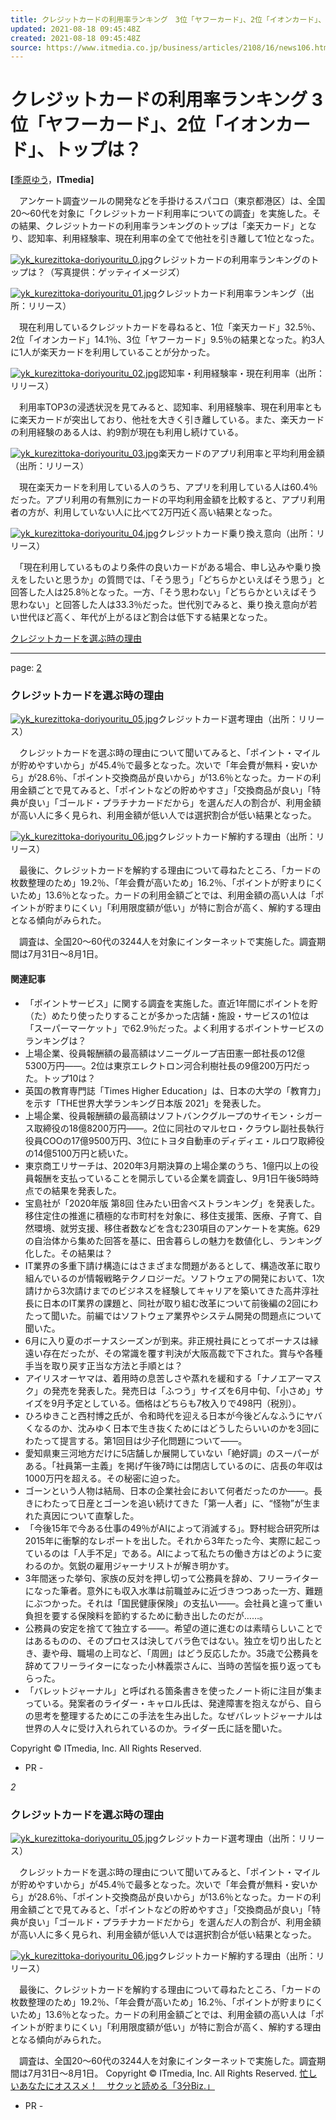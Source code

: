 ```yaml
---
title: クレジットカードの利用率ランキング　3位「ヤフーカード」、2位「イオンカード」、トップは？（1/2 ページ） - ITmedia ビジネスオンライン
updated: 2021-08-18 09:45:48Z
created: 2021-08-18 09:45:48Z
source: https://www.itmedia.co.jp/business/articles/2108/16/news106.html
---
```


# クレジットカードの利用率ランキング 3位「ヤフーカード」、2位「イオンカード」、トップは？

**[**[季原ゆう](https://www.itmedia.co.jp/author/232585/)，**ITmedia]**

　アンケート調査ツールの開発などを手掛けるスパコロ（東京都港区）は、全国20～60代を対象に「クレジットカード利用率についての調査」を実施した。その結果、クレジットカードの利用率ランキングのトップは「楽天カード」となり、認知率、利用経験率、現在利用率の全てで他社を引き離して1位となった。

[![yk_kurezittoka-doriyouritu_0.jpg](../_resources/yk_kurezittoka-doriyouritu_0.jpg)](https://image.itmedia.co.jp/l/im/business/articles/2108/16/l_yk_kurezittoka-doriyouritu_0.jpg)クレジットカードの利用率ランキングのトップは？（写真提供：ゲッティイメージズ）

[![yk_kurezittoka-doriyouritu_01.jpg](../_resources/yk_kurezittoka-doriyouritu_01.jpg)](https://image.itmedia.co.jp/l/im/business/articles/2108/16/l_yk_kurezittoka-doriyouritu_01.jpg)クレジットカード利用率ランキング（出所：リリース）

　現在利用しているクレジットカードを尋ねると、1位「楽天カード」32.5％、2位「イオンカード」14.1％、3位「ヤフーカード」9.5％の結果となった。約3人に1人が楽天カードを利用していることが分かった。

[![yk_kurezittoka-doriyouritu_02.jpg](../_resources/yk_kurezittoka-doriyouritu_02.jpg)](https://image.itmedia.co.jp/l/im/business/articles/2108/16/l_yk_kurezittoka-doriyouritu_02.jpg)認知率・利用経験率・現在利用率（出所：リリース）

　利用率TOP3の浸透状況を見てみると、認知率、利用経験率、現在利用率ともに楽天カードが突出しており、他社を大きく引き離している。また、楽天カードの利用経験のある人は、約9割が現在も利用し続けている。

[![yk_kurezittoka-doriyouritu_03.jpg](../_resources/yk_kurezittoka-doriyouritu_03.jpg)](https://image.itmedia.co.jp/l/im/business/articles/2108/16/l_yk_kurezittoka-doriyouritu_03.jpg)楽天カードのアプリ利用率と平均利用金額（出所：リリース）

　現在楽天カードを利用している人のうち、アプリを利用している人は60.4％だった。アプリ利用の有無別にカードの平均利用金額を比較すると、アプリ利用者の方が、利用していない人に比べて2万円近く高い結果となった。

[![yk_kurezittoka-doriyouritu_04.jpg](../_resources/yk_kurezittoka-doriyouritu_04.jpg)](https://image.itmedia.co.jp/l/im/business/articles/2108/16/l_yk_kurezittoka-doriyouritu_04.jpg)クレジットカード乗り換え意向（出所：リリース）

　「現在利用しているものより条件の良いカードがある場合、申し込みや乗り換えをしたいと思うか」の質問では、「そう思う」「どちらかといえばそう思う」と回答した人は25.8％となった。一方、「そう思わない」「どちらかといえばそう思わない」と回答した人は33.3％だった。世代別でみると、乗り換え意向が若い世代ほど高く、年代が上がるほど割合は低下する結果となった。

[クレジットカードを選ぶ時の理由](https://www.itmedia.co.jp/business/articles/2108/16/news106_2.html)

* * *

page: [2](https://www.itmedia.co.jp/business/articles/2108/16/news106_2.html)

### クレジットカードを選ぶ時の理由

[![yk_kurezittoka-doriyouritu_05.jpg](../_resources/yk_kurezittoka-doriyouritu_05.jpg)](https://image.itmedia.co.jp/l/im/business/articles/2108/16/l_yk_kurezittoka-doriyouritu_05.jpg)クレジットカード選考理由（出所：リリース）

　クレジットカードを選ぶ時の理由について聞いてみると、「ポイント・マイルが貯めやすいから」が45.4％で最多となった。次いで「年会費が無料・安いから」が28.6％、「ポイント交換商品が良いから」が13.6％となった。カードの利用金額ごとで見てみると、「ポイントなどの貯めやすさ」「交換商品が良い」「特典が良い」「ゴールド・プラチナカードだから」を選んだ人の割合が、利用金額が高い人に多く見られ、利用金額が低い人では選択割合が低い結果となった。

[![yk_kurezittoka-doriyouritu_06.jpg](../_resources/yk_kurezittoka-doriyouritu_06.jpg)](https://image.itmedia.co.jp/l/im/business/articles/2108/16/l_yk_kurezittoka-doriyouritu_06.jpg)クレジットカード解約する理由（出所：リリース）

　最後に、クレジットカードを解約する理由について尋ねたところ、「カードの枚数整理のため」19.2％、「年会費が高いため」16.2％、「ポイントが貯まりにくいため」13.6％となった。カードの利用金額ごとでは、利用金額の高い人は「ポイントが貯まりにくい」「利用限度額が低い」が特に割合が高く、解約する理由となる傾向がみられた。

　調査は、全国20～60代の3244人を対象にインターネットで実施した。調査期間は7月31日～8月1日。

#### 関連記事

- 「ポイントサービス」に関する調査を実施した。直近1年間にポイントを貯（た）めたり使ったりすることが多かった店舗・施設・サービスの1位は「スーパーマーケット」で62.9％だった。よく利用するポイントサービスのランキングは？
- 上場企業、役員報酬額の最高額はソニーグループ吉田憲一郎社長の12億5300万円――。2位は東京エレクトロン河合利樹社長の9億200万円だった。トップ10は？
- 英国の教育専門誌「Times Higher Education」は、日本の大学の「教育力」を示す「THE世界大学ランキング日本版 2021」を発表した。
- 上場企業、役員報酬額の最高額はソフトバンクグループのサイモン・シガース取締役の18億8200万円――。2位に同社のマルセロ・クラウレ副社長執行役員COOの17億9500万円、3位にトヨタ自動車のディディエ・ルロワ取締役の14億5100万円と続いた。
- 東京商工リサーチは、2020年3月期決算の上場企業のうち、1億円以上の役員報酬を支払っていることを開示している企業を調査し、9月1日午後5時時点での結果を発表した。
- 宝島社が「2020年版 第8回 住みたい田舎ベストランキング」を発表した。移住定住の推進に積極的な市町村を対象に、移住支援策、医療、子育て、自然環境、就労支援、移住者数などを含む230項目のアンケートを実施。629の自治体から集めた回答を基に、田舎暮らしの魅力を数値化し、ランキング化した。その結果は？
- IT業界の多重下請け構造にはさまざまな問題があるとして、構造改革に取り組んでいるのが情報戦略テクノロジーだ。ソフトウェアの開発において、1次請けから3次請けまでのビジネスを経験してキャリアを築いてきた高井淳社長に日本のIT業界の課題と、同社が取り組む改革について前後編の2回にわたって聞いた。前編ではソフトウェア業界やシステム開発の問題点について聞いた。
- 6月に入り夏のボーナスシーズンが到来。非正規社員にとってボーナスは縁遠い存在だったが、その常識を覆す判決が大阪高裁で下された。賞与や各種手当を取り戻す正当な方法と手順とは？
- アイリスオーヤマは、着用時の息苦しさや蒸れを緩和する「ナノエアーマスク」の発売を発表した。発売日は「ふつう」サイズを6月中旬、「小さめ」サイズを9月予定としている。価格はどちらも7枚入りで498円（税別）。
- ひろゆきこと西村博之氏が、令和時代を迎える日本が今後どんなふうにヤバくなるのか、沈みゆく日本で生き抜くためにはどうしたらいいのかを3回にわたって提言する。第1回目は少子化問題について――。
- 愛知県東三河地方だけに5店舗しか展開していない「絶好調」のスーパーがある。「社員第一主義」を掲げ午後7時には閉店しているのに、店長の年収は1000万円を超える。その秘密に迫った。
- ゴーンという人物は結局、日本の企業社会において何者だったのか――。長きにわたって日産とゴーンを追い続けてきた「第一人者」に、“怪物”が生まれた真因について直撃した。
- 「今後15年で今ある仕事の49％がAIによって消滅する」。野村総合研究所は2015年に衝撃的なレポートを出した。それから3年たった今、実際に起こっているのは「人手不足」である。AIによって私たちの働き方はどのように変わるのか。気鋭の雇用ジャーナリストが解き明かす。
- 3年間迷った挙句、家族の反対を押し切って公務員を辞め、フリーライターになった筆者。意外にも収入水準は前職並みに近づきつつあった一方、難題にぶつかった。それは「国民健康保険」の支払い――。会社員と違って重い負担を要する保険料を節約するために動き出したのだが……。
- 公務員の安定を捨てて独立する――。希望の道に進むのは素晴らしいことではあるものの、そのプロセスは決してバラ色ではない。独立を切り出したとき、妻や母、職場の上司など、「周囲」はどう反応したか。35歳で公務員を辞めてフリーライターになった小林義崇さんに、当時の苦悩を振り返ってもらった。
- 「バレットジャーナル」と呼ばれる箇条書きを使ったノート術に注目が集まっている。発案者のライダー・キャロル氏は、発達障害を抱えながら、自らの思考を整理するためにこの手法を生み出した。なぜバレットジャーナルは世界の人々に受け入れられているのか。ライダー氏に話を聞いた。

Copyright © ITmedia, Inc. All Rights Reserved.

- PR -

*2*

### クレジットカードを選ぶ時の理由

[![yk_kurezittoka-doriyouritu_05.jpg](../_resources/yk_kurezittoka-doriyouritu_05.jpg)](https://image.itmedia.co.jp/l/im/business/articles/2108/16/l_yk_kurezittoka-doriyouritu_05.jpg)クレジットカード選考理由（出所：リリース）

　クレジットカードを選ぶ時の理由について聞いてみると、「ポイント・マイルが貯めやすいから」が45.4％で最多となった。次いで「年会費が無料・安いから」が28.6％、「ポイント交換商品が良いから」が13.6％となった。カードの利用金額ごとで見てみると、「ポイントなどの貯めやすさ」「交換商品が良い」「特典が良い」「ゴールド・プラチナカードだから」を選んだ人の割合が、利用金額が高い人に多く見られ、利用金額が低い人では選択割合が低い結果となった。

[![yk_kurezittoka-doriyouritu_06.jpg](../_resources/yk_kurezittoka-doriyouritu_06.jpg)](https://image.itmedia.co.jp/l/im/business/articles/2108/16/l_yk_kurezittoka-doriyouritu_06.jpg)クレジットカード解約する理由（出所：リリース）

　最後に、クレジットカードを解約する理由について尋ねたところ、「カードの枚数整理のため」19.2％、「年会費が高いため」16.2％、「ポイントが貯まりにくいため」13.6％となった。カードの利用金額ごとでは、利用金額の高い人は「ポイントが貯まりにくい」「利用限度額が低い」が特に割合が高く、解約する理由となる傾向がみられた。

　調査は、全国20～60代の3244人を対象にインターネットで実施した。調査期間は7月31日～8月1日。
Copyright © ITmedia, Inc. All Rights Reserved.
[忙しいあなたにオススメ！　サクッと読める「3分Biz.」](https://www.itmedia.co.jp/business/subtop/3biz/)

- PR -